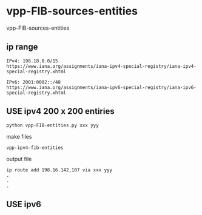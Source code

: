 # vpp-FIB-sources-entities
vpp-FIB-sources-entities

## ip range

```
IPv4: 198.18.0.0/15
https://www.iana.org/assignments/iana-ipv4-special-registry/iana-ipv4-special-registry.xhtml

```

```
IPv6: 2001:0002::/48
https://www.iana.org/assignments/iana-ipv6-special-registry/iana-ipv6-special-registry.xhtml
```

## USE ipv4 200 x 200 entiries

```
python vpp-FIB-entities.py xxx yyy

```
make files
```
vpp-ipv4-fib-entities
```

output file

``` 
ip route add 198.16.142,107 via xxx yyy
.
.
.
```

## USE ipv6


